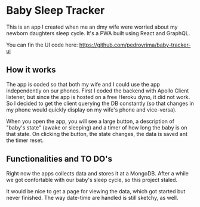 # Baby Sleep Tracker

This is an app I created when me an dmy wife were worried about my newborn daughters sleep cycle. 
It's a PWA built using React and GraphQL.

You can fin the UI code here: https://github.com/pedrovrima/baby-tracker-ui

## How it works

The app is coded so that both my wife and I could use the app independently on our phones. First I coded the backend with Apollo Client listener, but since the app is hosted on a free Heroku dyno, it did not work. So I decided to get the client querying the DB constantly (so that changes in my phone would quickly display on my wife's phone and vice-versa).

When you open the app, you will see a large button, a description of "baby's state" (awake or sleeping) and a timer of how long the baby is on that state. On clicking the button, the state changes, the data is saved ant the timer reset.

## Functionalities and TO DO's

Right now the apps collects data and stores it at a MongoDB. After a while we got confortable with our baby's sleep cycle, so this project staled.

It would be nice to get a page for viewing the data, which got started but never finished. The way date-time are handled is still sketchy, as well.


